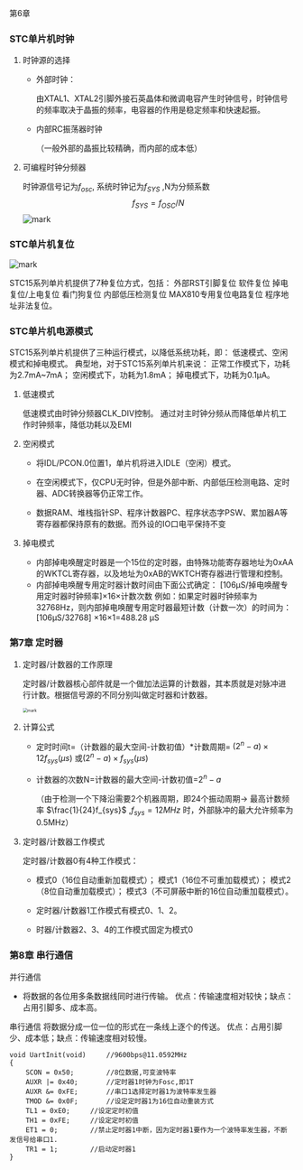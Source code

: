 第6章

### STC单片机时钟

1. 时钟源的选择

   * 外部时钟：

     由XTAL1、XTAL2引脚外接石英晶体和微调电容产生时钟信号，时钟信号的频率取决于晶振的频率，电容器的作用是稳定频率和快速起振。
   * 内部RC振荡器时钟
   
     （一般外部的晶振比较精确，而内部的成本低）

2. 可编程时钟分频器

   时钟源信号记为$f_{osc}$,	系统时钟记为$f_{SYS}$ ,N为分频系数
   $$
   f_{SYS}=f_{OSC}/N
   $$
   ![mark](http://mally.oss-cn-qingdao.aliyuncs.com/PicGo上传的图片/20200608/121449333.png)

### STC单片机复位



![mark](http://mally.oss-cn-qingdao.aliyuncs.com/PicGo上传的图片/20200608/121754898.png)

STC15系列单片机提供了7种复位方式，包括：
外部RST引脚复位
软件复位
掉电复位/上电复位
看门狗复位
内部低压检测复位
MAX810专用复位电路复位
程序地址非法复位。



### STC单片机电源模式

STC15系列单片机提供了三种运行模式，以降低系统功耗，即：
低速模式、空闲模式和掉电模式。
典型地，对于STC15系列单片机来说：
正常工作模式下，功耗为2.7mA~7mA；
空闲模式下，功耗为1.8mA；
掉电模式下，功耗为0.1μA。

1. 低速模式

   低速模式由时钟分频器CLK_DIV控制。
   通过对主时钟分频从而降低单片机工作时钟频率，降低功耗以及EMI

2. 空闲模式

   * 将IDL/PCON.0位置1，单片机将进入IDLE（空闲）模式。

   * 在空闲模式下，仅CPU无时钟，但是外部中断、内部低压检测电路、定时器、ADC转换器等仍正常工作。

   * 数据RAM、堆栈指针SP、程序计数器PC、程序状态字PSW、累加器A等寄存器都保持原有的数据。而外设的IO口电平保持不变

     

3. 掉电模式
   * 内部掉电唤醒定时器是一个15位的定时器，由特殊功能寄存器地址为0xAA的WKTCL寄存器，以及地址为0xAB的WKTCH寄存器进行管理和控制。
   * 内部掉电唤醒专用定时器计数时间由下面公式确定：
                    [106μS/掉电唤醒专用定时器时钟频率]×16×计数次数
     例如：如果定时器时钟频率为32768Hz，则内部掉电唤醒专用定时器最短计数（计数一次）的时间为：
                    [106μS/32768] ×16×1=488.28 μS

### 第7章 定时器

1. 定时器/计数器的工作原理

   定时器/计数器核心部件就是一个做加法运算的计数器，其本质就是对脉冲进行计数。根据信号源的不同分别叫做定时器和计数器。

   <img src="http://mally.oss-cn-qingdao.aliyuncs.com/PicGo上传的图片/20200608/183749734.png" alt="mark" style="zoom:50%;" />

2. 计算公式

   * 定时时间t=（计数器的最大空间-计数初值）*计数周期= $(2^n-a)\times 12f_{sys}(\mu s)$ 或$(2^n-a)\times f_{sys}(\mu s)$

   * 计数器的次数N=计数器的最大空间-计数初值=$2^n-a$

     （由于检测一个下降沿需要2个机器周期，即24个振动周期$\rightarrow$ 最高计数频率 $\frac{1}{24}f_{sys}$ ,$f_{sys}=12MHz$ 时，外部脉冲的最大允许频率为0.5MHz）

3. 定时器/计数器工作模式

   定时器/计数器0有4种工作模式：

   * 模式0（16位自动重新加载模式）；
     模式1（16位不可重加载模式）；
     模式2（8位自动重加载模式）；
     模式3（不可屏蔽中断的16位自动重加载模式）。

   * 定时器/计数器1工作模式有模式0、1、2。
   * 时器/计数器2、3、4的工作模式固定为模式0

### 第8章 串行通信

并行通信

* 将数据的各位用多条数据线同时进行传输。
   优点：传输速度相对较快；缺点：占用引脚多、成本高。

串行通信
  将数据分成一位一位的形式在一条线上逐个的传送。
  优点：占用引脚少、成本低；缺点：传输速度相对较慢。





```
void UartInit(void)		//9600bps@11.0592MHz
{
	SCON = 0x50;		//8位数据,可变波特率
	AUXR |= 0x40;		//定时器1时钟为Fosc,即1T
	AUXR &= 0xFE;		//串口1选择定时器1为波特率发生器
	TMOD &= 0x0F;		//设定定时器1为16位自动重装方式
	TL1 = 0xE0;		//设定定时初值
	TH1 = 0xFE;		//设定定时初值
	ET1 = 0;		//禁止定时器1中断，因为定时器1要作为一个波特率发生器，不断发信号给串口1.
	TR1 = 1;		//启动定时器1
}

```

